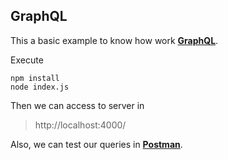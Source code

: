 ## GraphQL

This a basic example to know how work **[GraphQL](https://graphql.org/)**.

Execute

    npm install
    node index.js

Then we can access to server in

> http://localhost:4000/

Also, we can test our queries in **[Postman](https://learning.postman.com/docs/sending-requests/supported-api-frameworks/graphql/)**.
